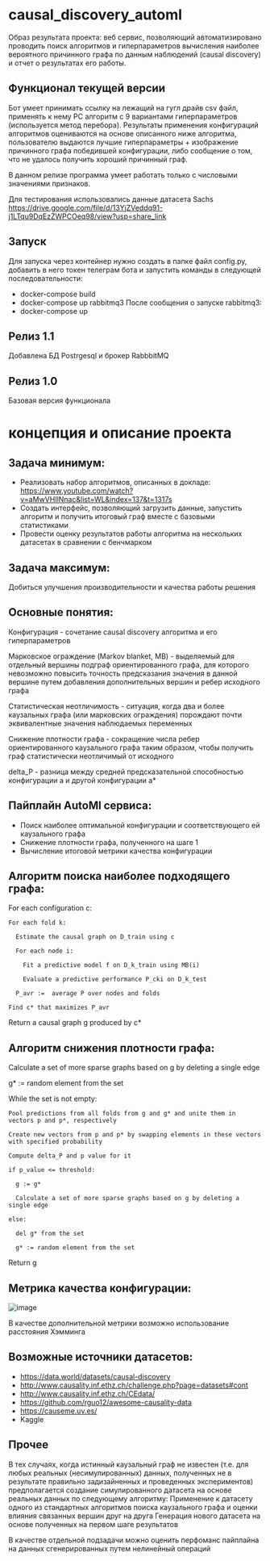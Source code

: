 # causal_discovery_automl

Образ результата проекта: веб сервис, позволяющий автоматизировано проводить поиск алгоритмов и гиперпараметров вычисления наиболее вероятного причинного графа по данным наблюдений (causal discovery) и отчет о результатах его работы. 

## Функционал текущей версии

Бот умеет принимать ссылку на лежащий на гугл драйв csv файл, применять к нему PC алгоритм с 9 вариантами гиперпараметров (используется метод перебора). Результаты применения конфигураций алгоритмов оцениваются на основе описанного ниже алгоритма, пользователю выдаются лучшие гиперпараметры + изображение причинного графа победившей конфигурации, либо сообщение о том, что не удалось получить хороший причинный граф. 

В данном релизе программа умеет работать только с числовыми значениями признаков.

Для тестирования использовались данные датасета Sachs https://drive.google.com/file/d/13YjZVeddq91-j1LTqu9DqEzZWPCOeq98/view?usp=share_link

## Запуск

Для запуска через контейнер нужно создать в папке файл config.py, добавить в него токен телеграм бота и запустить команды в следующей последовательности:

- docker-compose build
- docker-compose up rabbitmq3 
После сообщения о запуске rabbitmq3:
- docker-compose up 

## Релиз 1.1 

Добавлена БД Postrgesql и брокер RabbbitMQ

## Релиз 1.0 

Базовая версия функционала

# концепция и описание проекта
## Задача минимум: 
- Реализовать набор алгоритмов, описанных в докладе: 
https://www.youtube.com/watch?v=aMwVHIlNnac&list=WL&index=137&t=1317s
- Создать интерфейс, позволяющий загрузить данные, запустить алгоритм и получить итоговый граф вместе с базовыми статистиками 
- Провести оценку результатов работы алгоритма на нескольких датасетах в сравнении с бенчмарком 

## Задача максимум: 
Добиться улучшения производительности и качества работы решения

## Основные понятия: 

Конфигурация - сочетание causal discovery алгоритма и его гиперпараметров

Марковское ограждение (Markov blanket, MB) - выделяемый для отдельный вершины подграф ориентированного графа, для которого невозможно повысить точность предсказания значения в данной вершине путем добавления дополнительных вершин и ребер исходного графа 

Статистическая неотличимость - ситуация, когда два и более каузальных графа (или марковских ограждения) порождают почти эквивалентные значения наблюдаемых переменных 

Снижение плотности графа - сокращение числа ребер ориентированного каузального графа таким образом, чтобы получить граф статистически неотличимый от исходного 

delta_P - разница между средней предсказательной способностью конфигурации a и другой конфигурации a*

## Пайплайн AutoMl сервиса:
- Поиск наиболее оптимальной конфигурации и соответствующего ей каузального графа
- Снижение плотности графа, полученного на шаге 1
- Вычисление итоговой метрики качества конфигурации 

## Алгоритм поиска наиболее подходящего графа:
  For each configuration c:
  
    For each fold k:
  
      Estimate the causal graph on D_train using c
    
      For each node i:
      
        Fit a predictive model f on D_k_train using MB(i)
        
        Evaluate a predictive performance P_cki on D_k_test
      
      P_avr :=  average P over nodes and folds
  
    Find c* that maximizes P_avr
  
  Return a causal graph g produced by c* 


## Алгоритм снижения плотности графа:

  Calculate a set of more sparse graphs based on g by deleting a single edge
  
  g* := random element from the set
    
  While the set is not empty:
  
    Pool predictions from all folds from g and g* and unite them in vectors p and p*, respectively
    
    Create new vectors from p and p* by swapping elements in these vectors with specified probability 
    
    Compute delta_P and p value for it
    
    if p_value <= threshold:
  
      g := g*
    
      Calculate a set of more sparse graphs based on g by deleting a single edge
  
    else:
    
      del g* from the set 
      
      g* := random element from the set
  
  Return g

## Метрика качества конфигурации:

![image](https://user-images.githubusercontent.com/75931145/202871505-ef754b4a-4188-4368-b625-899d90b87dc1.png)

В качестве дополнительной метрики возможно использование расстояния Хэмминга

## Возможные источники датасетов:

- https://data.world/datasets/causal-discovery
- http://www.causality.inf.ethz.ch/challenge.php?page=datasets#cont
- http://www.causality.inf.ethz.ch/CEdata/
- https://github.com/rguo12/awesome-causality-data
- https://causeme.uv.es/
- Kaggle 

## Прочее

В тех случаях, когда истинный каузальный граф не известен (т.е. для любых реальных (несимулированных) данных, полученных не в результате правильно задизайненных и проведенных экспериментов) предполагается создание симулированного датасета на основе реальных данных по следующему алгоритму:
Применение к датасету одного из стандартных алгоритмов поиска каузального графа и оценки влияния связанных вершин друг на друга 
Генерация нового датасета на основе полученных на первом шаге результатов 

В качестве отдельной подзадачи можно оценить перфоманс пайплайна на данных сгенерированных путем нелинейный операций 




